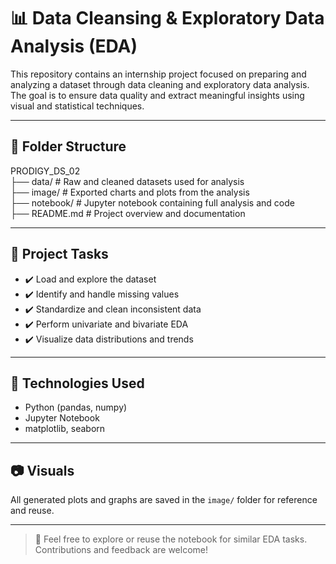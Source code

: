 # 📊 Data Cleansing & Exploratory Data Analysis (EDA)

This repository contains an internship project focused on preparing and analyzing a dataset through data cleaning and exploratory data analysis. The goal is to ensure data quality and extract meaningful insights using visual and statistical techniques.

---

## 📁 Folder Structure
PRODIGY_DS_02                                                                                                                                                                                                 
├── data/ # Raw and cleaned datasets used for analysis                                                                                                                                                              
├── image/ # Exported charts and plots from the analysis                                                                                                                                                           
├── notebook/ # Jupyter notebook containing full analysis and code                                                                                                                                             
├── README.md # Project overview and documentation                                                                                                                                                                 


---

## 📘 Project Tasks

- ✔️ Load and explore the dataset
- ✔️ Identify and handle missing values
- ✔️ Standardize and clean inconsistent data
- ✔️ Perform univariate and bivariate EDA
- ✔️ Visualize data distributions and trends

---

## 🔧 Technologies Used

- Python (pandas, numpy)
- Jupyter Notebook
- matplotlib, seaborn

---

## 📷 Visuals

All generated plots and graphs are saved in the `image/` folder for reference and reuse.


---

> 📌 Feel free to explore or reuse the notebook for similar EDA tasks. Contributions and feedback are welcome!
